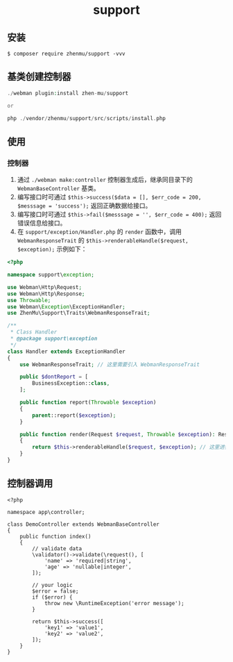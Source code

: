 <h1 style="text-align: center;"> support </h1>

## 安装

```shell
$ composer require zhenmu/support -vvv
```

## 基类创建控制器

```php
./webman plugin:install zhen-mu/support

or

php ./vendor/zhenmu/support/src/scripts/install.php
```

## 使用

### 控制器

1. 通过 `./webman make:controller` 控制器生成后，继承同目录下的 `WebmanBaseController` 基类。
2. 编写接口时可通过 `$this->success($data = [], $err_code = 200, $messsage = 'success');` 返回正确数据给接口。
3. 编写接口时可通过 `$this->fail($messsage = '', $err_code = 400);` 返回错误信息给接口。
4. 在 `support/exception/Handler.php` 的 `render` 函数中，调用 `WebmanResponseTrait` 的 `$this->renderableHandle($request, $exception);` 示例如下：

```php
<?php

namespace support\exception;

use Webman\Http\Request;
use Webman\Http\Response;
use Throwable;
use Webman\Exception\ExceptionHandler;
use ZhenMu\Support\Traits\WebmanResponseTrait;

/**
 * Class Handler
 * @package support\exception
 */
class Handler extends ExceptionHandler
{
    use WebmanResponseTrait; // 这里需要引入 WebmanResponseTrait

    public $dontReport = [
        BusinessException::class,
    ];

    public function report(Throwable $exception)
    {
        parent::report($exception);
    }

    public function render(Request $request, Throwable $exception): Response
    {
        return $this->renderableHandle($request, $exception); // 这里进行调用，做了一些错误捕捉
    }
}
```

## 控制器调用

```
<?php

namespace app\controller;

class DemoController extends WebmanBaseController
{
    public function index()
    {
        // validate data
        \validator()->validate(\request(), [
            'name' => 'required|string',
            'age' => 'nullable|integer',
        ]);

        // your logic
        $error = false;
        if ($error) {
            throw new \RuntimeException('error message');
        }

        return $this->success([
            'key1' => 'value1',
            'key2' => 'value2',
        ]);
    }
}
```
